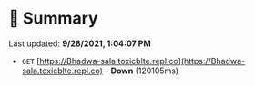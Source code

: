 # 📖 Summary
Last updated: **9/28/2021, 1:04:07 PM**

- `GET` [https://Bhadwa-sala.toxicblte.repl.co](https://Bhadwa-sala.toxicblte.repl.co) - **Down** (120105ms)
